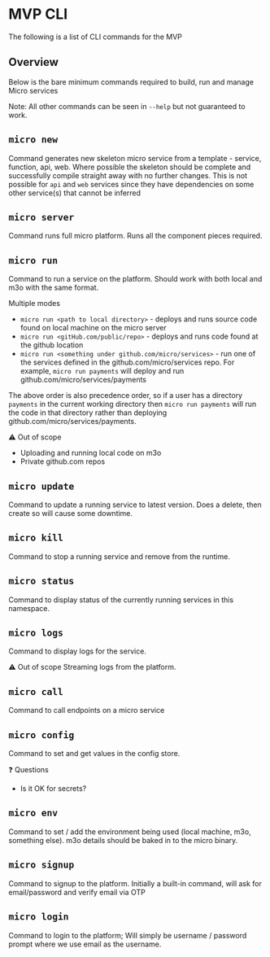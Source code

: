 # MVP CLI 

The following is a list of CLI commands for the MVP

## Overview

Below is the bare minimum commands required to build, run and manage Micro services

Note: All other commands can be seen in `--help` but not guaranteed to work. 

## `micro new`
Command generates new skeleton micro service from a template - service, function, api, web. 
Where possible the skeleton should be complete and successfully compile straight away with no further changes. This is not possible for `api` and `web` services since they have dependencies on some other service(s) that cannot be inferred 

## `micro server` 
Command runs full micro platform. Runs all the component pieces required.

##  `micro run`
Command to run a service on the platform. Should work with both local and m3o with the same format. 

Multiple modes
- `micro run <path to local directory>` - deploys and runs source code found on local machine on the micro server
- `micro run <gitHub.com/public/repo>` - deploys and runs code found at the github location
- `micro run <something under github.com/micro/services>` - run one of the services defined in the github.com/micro/services repo. For example, `micro run payments` will deploy and run github.com/micro/services/payments

The above order is also precedence order, so if a user has a directory `payments` in the current working directory then `micro run payments` will run the code in that directory rather than deploying github.com/micro/services/payments.

:warning: Out of scope
- Uploading and running local code on m3o 
- Private github.com repos

## `micro update`
Command to update a running service to latest version. Does a delete, then create so will cause some downtime. 

## `micro kill`
Command to stop a running service and remove from the runtime.

## `micro status`
Command to display status of the currently running services in this namespace.

## `micro logs`
Command to display logs for the service. 

:warning: Out of scope
Streaming logs from the platform.

## `micro call`
Command to call endpoints on a micro service 

## `micro config`
Command to set and get values in the config store. 

:question: Questions
- Is it OK for secrets?

## `micro env`
Command to set / add the environment being used (local machine, m3o, something else). m3o details should be baked in to the micro binary.

## `micro signup`

Command to signup to the platform. Initially a built-in command, will ask for email/password and verify email via OTP

## `micro login`
Command to login to the platform; Will simply be username / password prompt where we use email as the username.



